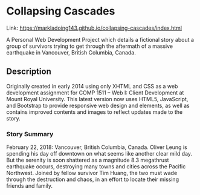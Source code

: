 # Collapsing Cascades
Link: https://markladoing143.github.io/collapsing-cascades/index.html

A Personal Web Development Project which details a fictional story about a group of survivors trying to get through the aftermath of a massive earthquake in Vancouver, British Columbia, Canada.

## Description
Originally created in early 2014 using only XHTML and CSS as a web development assignment for COMP 1511 – Web I: Client Development at Mount Royal University. This latest version now uses HTML5, JavaScript, and Bootstrap to provide responsive web design and elements, as well as contains improved contents and images to reflect updates made to the story.

### Story Summary
February 22, 2018: Vancouver, British Columbia, Canada. Oliver Leung is spending his day off downtown on what seems like another clear mild day. But the serenity is soon shattered as a magnitude 8.3 megathrust earthquake occurs, destroying many towns and cities across the Pacific Northwest. Joined by fellow survivor Tim Huang, the two must wade through the destruction and chaos, in an effort to locate their missing friends and family.
